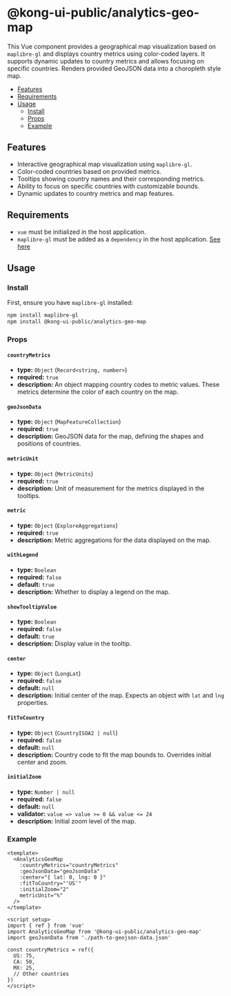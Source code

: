 # @kong-ui-public/analytics-geo-map

This Vue component provides a geographical map visualization based on `maplibre-gl` and displays country metrics using color-coded layers. It supports dynamic updates to country metrics and allows focusing on specific countries.
Renders provided GeoJSON data into a choropleth style map.

- [Features](#features)
- [Requirements](#requirements)
- [Usage](#usage)
  - [Install](#install)
  - [Props](#props)
  - [Example](#example)

## Features

- Interactive geographical map visualization using `maplibre-gl`.
- Color-coded countries based on provided metrics.
- Tooltips showing country names and their corresponding metrics.
- Ability to focus on specific countries with customizable bounds.
- Dynamic updates to country metrics and map features.

## Requirements

- `vue` must be initialized in the host application.
- `maplibre-gl` must be added as a `dependency` in the host application. [See here](https://www.npmjs.com/package/maplibre-gl)

## Usage

### Install

First, ensure you have `maplibre-gl` installed:

```bash
npm install maplibre-gl
npm install @kong-ui-public/analytics-geo-map
```

### Props

#### `countryMetrics`

- **type:** `Object` (`Record<string, number>`)
- **required:** `true`
- **description:** An object mapping country codes to metric values. These metrics determine the color of each country on the map.

#### `geoJsonData`

- **type:** `Object` (`MapFeatureCollection`)
- **required:** `true`
- **description:** GeoJSON data for the map, defining the shapes and positions of countries.

#### `metricUnit`

- **type:** `Object` (`MetricUnits`)
- **required:** `true`
- **description:** Unit of measurement for the metrics displayed in the tooltips.

#### `metric`

- **type:** `Object` (`ExploreAggregations`)
- **required:** `true`
- **description:** Metric aggregations for the data displayed on the map.

#### `withLegend`

- **type:** `Boolean`
- **required:** `false`
- **default:** `true`
- **description:** Whether to display a legend on the map.

#### `showTooltipValue`

- **type:** `Boolean`
- **required:** `false`
- **default:** `true`
- **description:** Display value in the tooltip.

#### `center`

- **type:** `Object` (`LongLat`)
- **required:** `false`
- **default:** `null`
- **description:** Initial center of the map. Expects an object with `lat` and `lng` properties.

#### `fitToCountry`

- **type:** `Object` (`CountryISOA2 | null`)
- **required:** `false`
- **default:** `null`
- **description:** Country code to fit the map bounds to. Overrides initial center and zoom.

#### `initialZoom`

- **type:** `Number | null`
- **required:** `false`
- **default:** `null`
- **validator:** `value => value >= 0 && value <= 24`
- **description:** Initial zoom level of the map.

### Example

```vue
<template>
  <AnalyticsGeoMap
    :countryMetrics="countryMetrics"
    :geoJsonData="geoJsonData"
    :center="{ lat: 0, lng: 0 }"
    :fitToCountry="'US'"
    :initialZoom="2"
    metricUnit="%"
  />
</template>

<script setup>
import { ref } from 'vue'
import AnalyticsGeoMap from '@kong-ui-public/analytics-geo-map'
import geoJsonData from './path-to-geojson-data.json'

const countryMetrics = ref({
  US: 75,
  CA: 50,
  MX: 25,
  // Other countries
})
</script>
